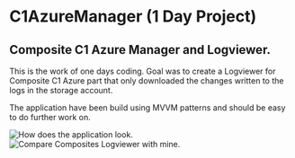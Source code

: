 C1AzureManager (1 Day Project)
==============
Composite C1 Azure Manager and Logviewer.  
--------------

This is the work of one days coding. Goal was to create a Logviewer for Composite C1 Azure part that only downloaded the changes written to the logs in the storage account.  

The application have been build using MVVM patterns and should be easy to do further work on.




![How does the application look.](https://raw.github.com/s093294/C1AzureManager/master/c1logviewer_gui.png "The Gui")
![Compare Composites Logviewer with mine.](https://raw.github.com/s093294/C1AzureManager/master/c1logviewer.png "Network Usages")
